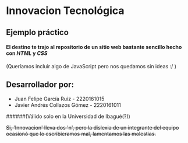 # Innovacion Tecnológica
## Ejemplo práctico

#### El destino te trajo al repositorio de un sitio web bastante sencillo hecho con _HTML_ y _CSS_

(Queríamos incluir algo de JavaScript pero nos quedamos sin ideas :/ )


## Desarrollador por:
* Juan Felipe García Ruiz - 2220161015
* Javier Andrés Collazos Gómez - 2220161011

######(Válido solo en la Universidad de Ibagué(?))

~~Si, 'Innovacion' lleva dos 'n', pero la dislexia de un integrante del equipo ocasionó que lo escribieramos mal, lamentamos las molestias.~~
